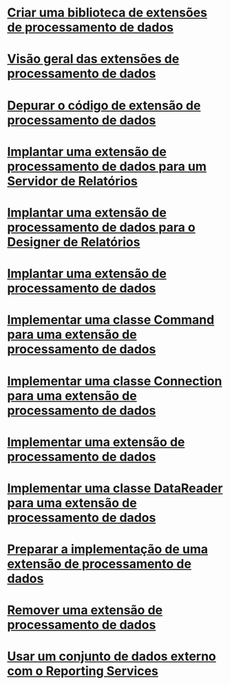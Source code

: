 # [Criar uma biblioteca de extensões de processamento de dados](creating-a-data-processing-extension-library.md)
# [Visão geral das extensões de processamento de dados](data-processing-extensions-overview.md)
# [Depurar o código de extensão de processamento de dados](debugging-data-processing-extension-code.md)
# [Implantar uma extensão de processamento de dados para um Servidor de Relatórios](deploying-a-data-processing-extension-to-a-report-server.md)
# [Implantar uma extensão de processamento de dados para o Designer de Relatórios](deploying-a-data-processing-extension-to-report-designer.md)
# [Implantar uma extensão de processamento de dados](deploying-a-data-processing-extension.md)
# [Implementar uma classe Command para uma extensão de processamento de dados](implementing-a-command-class-for-a-data-processing-extension.md)
# [Implementar uma classe Connection para uma extensão de processamento de dados](implementing-a-connection-class-for-a-data-processing-extension.md)
# [Implementar uma extensão de processamento de dados](implementing-a-data-processing-extension.md)
# [Implementar uma classe DataReader para uma extensão de processamento de dados](implementing-a-datareader-class-for-a-data-processing-extension.md)
# [Preparar a implementação de uma extensão de processamento de dados](preparing-to-implement-a-data-processing-extension.md)
# [Remover uma extensão de processamento de dados](removing-a-data-processing-extension.md)
# [Usar um conjunto de dados externo com o Reporting Services](using-an-external-dataset-with-reporting-services.md)
